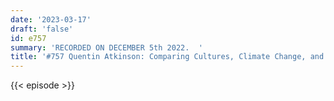 ```yaml
---
date: '2023-03-17'
draft: 'false'
id: e757
summary: 'RECORDED ON DECEMBER 5th 2022.  '
title: '#757 Quentin Atkinson: Comparing Cultures, Climate Change, and Religion'
---
```

{{< episode >}}
